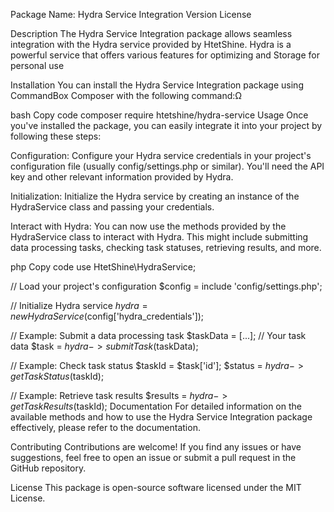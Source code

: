 Package Name: Hydra Service Integration
Version
License

Description
The Hydra Service Integration package allows seamless integration with the Hydra service provided by HtetShine. Hydra is a powerful service that offers various features for optimizing and Storage for personal use

Installation
You can install the Hydra Service Integration package using CommandBox Composer with the following command:Ω

bash
Copy code
composer require htetshine/hydra-service
Usage
Once you've installed the package, you can easily integrate it into your project by following these steps:

Configuration: Configure your Hydra service credentials in your project's configuration file (usually config/settings.php or similar). You'll need the API key and other relevant information provided by Hydra.

Initialization: Initialize the Hydra service by creating an instance of the HydraService class and passing your credentials.

Interact with Hydra: You can now use the methods provided by the HydraService class to interact with Hydra. This might include submitting data processing tasks, checking task statuses, retrieving results, and more.

php
Copy code
use HtetShine\HydraService;

// Load your project's configuration
$config = include 'config/settings.php';

// Initialize Hydra service
$hydra = new HydraService($config['hydra_credentials']);

// Example: Submit a data processing task
$taskData = [...]; // Your task data
$task = $hydra->submitTask($taskData);

// Example: Check task status
$taskId = $task['id'];
$status = $hydra->getTaskStatus($taskId);

// Example: Retrieve task results
$results = $hydra->getTaskResults($taskId);
Documentation
For detailed information on the available methods and how to use the Hydra Service Integration package effectively, please refer to the documentation.

Contributing
Contributions are welcome! If you find any issues or have suggestions, feel free to open an issue or submit a pull request in the GitHub repository.

License
This package is open-source software licensed under the MIT License.
